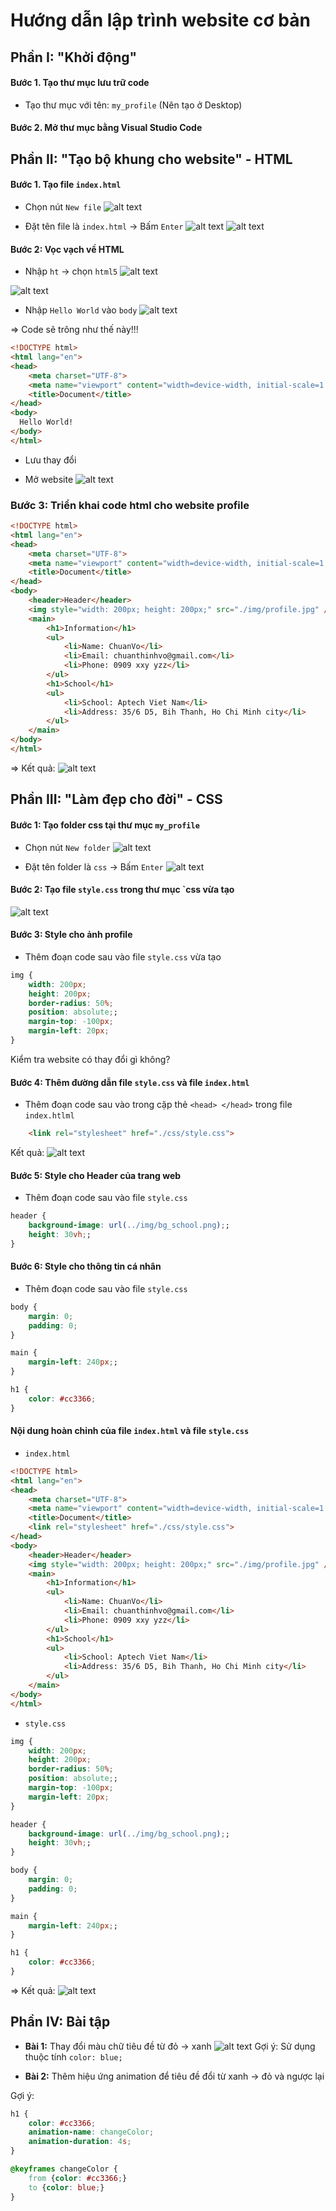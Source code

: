 # Hướng dẫn lập trình website cơ bản

## Phần I: "Khởi động"
#### Bước 1. Tạo thư mục lưu trữ code
- Tạo thư mục với tên: `my_profile` (Nên tạo ở Desktop)

#### Bước 2. Mở thư mục bằng Visual Studio Code

## Phần II: "Tạo bộ khung cho website" - HTML
#### Bước 1. Tạo file `index.html`
- Chọn nút `New file`
![alt text](image.png)

- Đặt tên file là `index.html` -> Bấm `Enter`
![alt text](image-1.png)
![alt text](image-2.png)

#### Bước 2: Vọc vạch về HTML
- Nhập `ht` -> chọn `html5`
![alt text](image-3.png)

![alt text](image-4.png)

- Nhập `Hello World` vào `body`
![alt text](image-7.png)

=> Code sẽ trông như thế này!!!
```html
<!DOCTYPE html>
<html lang="en">
<head>
    <meta charset="UTF-8">
    <meta name="viewport" content="width=device-width, initial-scale=1.0">
    <title>Document</title>
</head>
<body>
  Hello World!
</body>
</html>
```

- Lưu thay đổi

- Mở website
![alt text](image-5.png)

### Bước 3: Triển khai code html cho website profile
```html
<!DOCTYPE html>
<html lang="en">
<head>
    <meta charset="UTF-8">
    <meta name="viewport" content="width=device-width, initial-scale=1.0">
    <title>Document</title>
</head>
<body>
    <header>Header</header>
    <img style="width: 200px; height: 200px;" src="./img/profile.jpg" />
    <main>
        <h1>Information</h1>
        <ul>
            <li>Name: ChuanVo</li>
            <li>Email: chuanthinhvo@gmail.com</li>
            <li>Phone: 0909 xxy yzz</li>
        </ul>
        <h1>School</h1>
        <ul>
            <li>School: Aptech Viet Nam</li>
            <li>Address: 35/6 D5, Bih Thanh, Ho Chi Minh city</li>
        </ul>
    </main>
</body>
</html>
```

=> Kết quả:
![alt text](image-6.png)


## Phần III: "Làm đẹp cho đời" -  CSS
#### Bước 1: Tạo folder css tại thư mục `my_profile`
- Chọn nút `New folder`
![alt text](image-8.png)

- Đặt tên folder là `css` -> Bấm `Enter`
![alt text](image-9.png)

#### Bước 2: Tạo file `style.css` trong thư mục `css vừa tạo
![alt text](image-10.png)

#### Bước 3: Style cho ảnh profile
- Thêm đoạn code sau vào file `style.css` vừa tạo
```css
img {
    width: 200px;
    height: 200px;
    border-radius: 50%;
    position: absolute;;
    margin-top: -100px;
    margin-left: 20px;
}
```

Kiểm tra website có thay đổi gì không?

#### Bước 4: Thêm đường dẫn file `style.css` và file `index.html`
- Thêm đoạn code sau vào trong cặp thẻ `<head> </head>` trong file `index.htlml`
```html
    <link rel="stylesheet" href="./css/style.css">
```

Kết quả:
![alt text](image-11.png)

#### Bước 5: Style cho Header của trang web
- Thêm đoạn code sau vào file `style.css`
```css
header {
    background-image: url(../img/bg_school.png);;
    height: 30vh;;
}
```

#### Bước 6: Style cho thông tin cá nhân
- Thêm đoạn code sau vào file `style.css`
```css
body {
    margin: 0; 
    padding: 0;
}

main {
    margin-left: 240px;;
}

h1 {
    color: #cc3366;
}
```

#### Nội dung hoàn chỉnh của file `index.html` và file `style.css`
- `index.html`
```html
<!DOCTYPE html>
<html lang="en">
<head>
    <meta charset="UTF-8">
    <meta name="viewport" content="width=device-width, initial-scale=1.0">
    <title>Document</title>
    <link rel="stylesheet" href="./css/style.css">
</head>
<body>
    <header>Header</header>
    <img style="width: 200px; height: 200px;" src="./img/profile.jpg" />
    <main>
        <h1>Information</h1>
        <ul>
            <li>Name: ChuanVo</li>
            <li>Email: chuanthinhvo@gmail.com</li>
            <li>Phone: 0909 xxy yzz</li>
        </ul>
        <h1>School</h1>
        <ul>
            <li>School: Aptech Viet Nam</li>
            <li>Address: 35/6 D5, Bih Thanh, Ho Chi Minh city</li>
        </ul>
    </main>
</body>
</html>
```

- `style.css`
```css
img {
    width: 200px;
    height: 200px;
    border-radius: 50%;
    position: absolute;;
    margin-top: -100px;
    margin-left: 20px;
}

header {
    background-image: url(../img/bg_school.png);;
    height: 30vh;;
}

body {
    margin: 0; 
    padding: 0;
}

main {
    margin-left: 240px;;
}

h1 {
    color: #cc3366;
}
```

=> Kết quả: 
![alt text](image-12.png)

## Phần IV: Bài tập
- **Bài 1:** Thay đổi màu chữ tiêu đề từ đỏ -> xanh
![alt text](image-13.png)
 Gợi ý: Sử dụng thuộc tính `color: blue;`

- **Bài 2:** Thêm hiệu ứng animation để tiêu đề đổi từ xanh -> đỏ và ngược lại

Gợi ý:
```css
h1 {
    color: #cc3366;
    animation-name: changeColor;
    animation-duration: 4s;
}

@keyframes changeColor {
    from {color: #cc3366;}
    to {color: blue;}
}
```